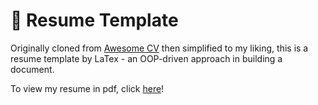 # 🔖 Resume Template

Originally cloned from <a href="https://github.com/posquit0/Awesome-CV" target="_blank" >Awesome CV</a> then simplified to my liking, this is a resume template by LaTex - an OOP-driven approach in building a document.

To view my resume in pdf, click <a href="https://github.com/ysmike/resume/blob/master/resume.pdf" target="_blank">here</a>!
